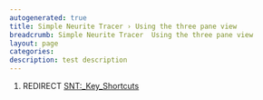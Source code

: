 ```yaml
---
autogenerated: true
title: Simple Neurite Tracer › Using the three pane view
breadcrumb: Simple Neurite Tracer  Using the three pane view
layout: page
categories: 
description: test description
---
```


1.  REDIRECT [SNT:\_Key\_Shortcuts](SNT__Key_Shortcuts)
